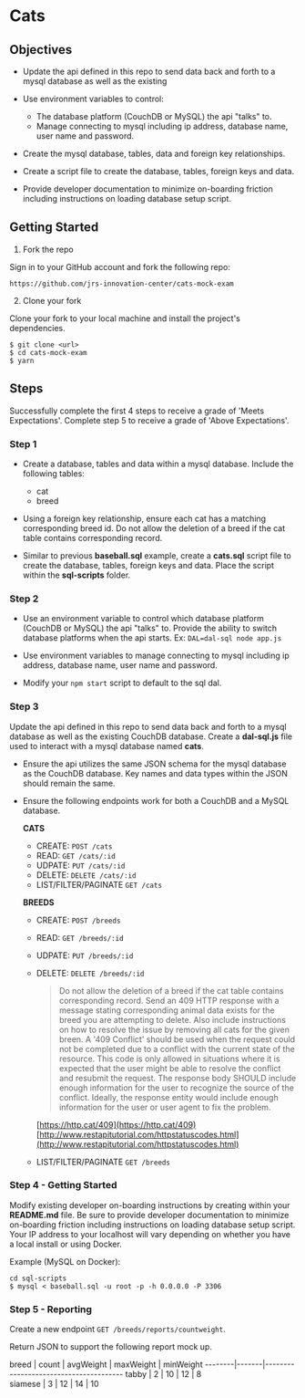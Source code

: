 # Cats

## Objectives

- Update the api defined in this repo to send data back and forth to a mysql database as well as the existing

- Use environment variables to control:
  - The database platform (CouchDB or MySQL) the api "talks" to.
  - Manage connecting to mysql including ip address, database name, user name and password.


- Create the mysql database, tables, data and foreign key relationships.

- Create a script file to create the database, tables, foreign keys and data.  

- Provide developer documentation to minimize on-boarding friction including instructions on loading database setup script.  


## Getting Started

1. Fork the repo

  Sign in to your GitHub account and fork the following repo:

  ```
  https://github.com/jrs-innovation-center/cats-mock-exam
  ```

2. Clone your fork

  Clone your fork to your local machine and install the project's dependencies.

  ```
  $ git clone <url>
  $ cd cats-mock-exam
  $ yarn
  ```

## Steps

Successfully complete the first 4 steps to receive a grade of 'Meets Expectations'. Complete step 5 to receive a grade of 'Above Expectations'.

### Step 1

- Create a database, tables and data within a mysql database.  Include the following tables:

  - cat
  - breed

- Using a foreign key relationship, ensure each cat has a matching corresponding breed id.  Do not allow the deletion of a breed if the cat table contains corresponding record.

- Similar to previous **baseball.sql** example, create a **cats.sql** script file to create the database, tables, foreign keys and data.  Place the script within the **sql-scripts** folder.

### Step 2

- Use an environment variable to control which database platform (CouchDB or MySQL) the api "talks" to.  Provide the ability to switch database platforms when the api starts.  Ex:  `DAL=dal-sql node app.js`

- Use environment variables to manage connecting to mysql including ip address, database name, user name and password.

- Modify your `npm start` script to default to the sql dal.

### Step 3

Update the api defined in this repo to send data back and forth to a mysql database as well as the existing CouchDB database. Create a **dal-sql.js** file used to interact with a mysql database named **cats**.

- Ensure the api utilizes the same JSON schema for the mysql database as the CouchDB database.  Key names and data types within the JSON should remain the same.

- Ensure the following endpoints work for both a CouchDB and a MySQL database.  

  **CATS**

  - CREATE: `POST /cats`  
  - READ: `GET /cats/:id`  
  - UDPATE: `PUT /cats/:id`
  - DELETE: `DELETE /cats/:id`
  - LIST/FILTER/PAGINATE `GET /cats`

  **BREEDS**

  - CREATE: `POST /breeds`  
  - READ: `GET /breeds/:id`  
  - UDPATE: `PUT /breeds/:id`
  - DELETE: `DELETE /breeds/:id`

    >  Do not allow the deletion of a breed if the cat table contains corresponding record.  Send an 409 HTTP response with a message stating corresponding animal data exists for the breed you are attempting to delete.  Also include instructions on how to resolve the issue by removing all cats for the given breen.  A '409 Conflict' should be used when the request could not be completed due to a conflict with the current state of the resource. This code is only allowed in situations where it is expected that the user might be able to resolve the conflict and resubmit the request. The response body SHOULD include enough information for the user to recognize the source of the conflict. Ideally, the response entity would include enough information for the user or user agent to fix the problem.

    [https://http.cat/409](https://http.cat/409)
    [http://www.restapitutorial.com/httpstatuscodes.html](http://www.restapitutorial.com/httpstatuscodes.html)

  - LIST/FILTER/PAGINATE `GET /breeds`


### Step 4  - Getting Started

Modify existing developer on-boarding instructions by creating within your **README.md** file.  Be sure to provide developer documentation to minimize on-boarding friction including instructions on loading database setup script. Your IP address to your localhost will vary depending on whether you have a local install or using Docker.  

  Example (MySQL on Docker):

  ```
  cd sql-scripts
  $ mysql < baseball.sql -u root -p -h 0.0.0.0 -P 3306
  ```

### Step 5 - Reporting

Create a new endpoint `GET /breeds/reports/countweight`.

Return JSON to support the following report mock up. 

breed   | count |  avgWeight  |  maxWeight  | minWeight
--------|-------|---------------------------------------
tabby   |  2    |     10      |     12      |    8      
siamese |  3    |     12      |     14      |    10
